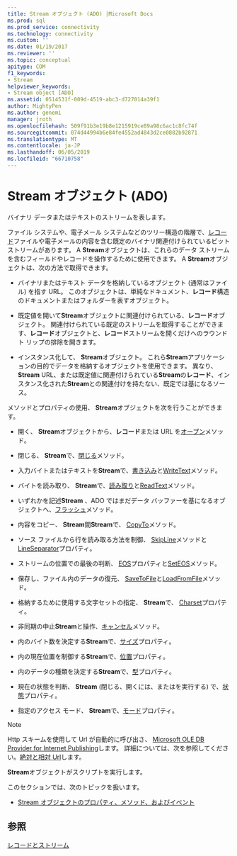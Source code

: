 ```yaml
---
title: Stream オブジェクト (ADO) |Microsoft Docs
ms.prod: sql
ms.prod_service: connectivity
ms.technology: connectivity
ms.custom: ''
ms.date: 01/19/2017
ms.reviewer: ''
ms.topic: conceptual
apitype: COM
f1_keywords:
- Stream
helpviewer_keywords:
- Stream object [ADO]
ms.assetid: 0514531f-009d-4519-abc3-d727014a39f1
author: MightyPen
ms.author: genemi
manager: jroth
ms.openlocfilehash: 509f91b3e19b8e1215919ce89a98c6ac1c8fc74f
ms.sourcegitcommit: 074d44994b6e84fe4552ad4843d2ce0882b92871
ms.translationtype: MT
ms.contentlocale: ja-JP
ms.lasthandoff: 06/05/2019
ms.locfileid: "66710758"
---
```

# <a name="stream-object-ado"></a>Stream オブジェクト (ADO)
バイナリ データまたはテキストのストリームを表します。  
  
 ファイル システムや、電子メール システムなどのツリー構造の階層で、[レコード](../../../ado/reference/ado-api/record-object-ado.md)ファイルや電子メールの内容を含む既定のバイナリ関連付けられているビット ストリームがあります。 A **Stream**オブジェクトは、これらのデータ ストリームを含むフィールドやレコードを操作するために使用できます。 A **Stream**オブジェクトは、次の方法で取得できます。  
  
-   バイナリまたはテキスト データを格納しているオブジェクト (通常はファイル) を指す URL。 このオブジェクトは、単純なドキュメント、**レコード**構造のドキュメントまたはフォルダーを表すオブジェクト。  
  
-   既定値を開いて**Stream**オブジェクトに関連付けられている、**レコード**オブジェクト。 関連付けられている既定のストリームを取得することができます、**レコード**オブジェクトと、**レコード**ストリームを開くだけへのラウンドト リップの排除を開きます。  
  
-   インスタンス化して、 **Stream**オブジェクト。 これら**Stream**アプリケーションの目的でデータを格納するオブジェクトを使用できます。 異なり、 **Stream** URL、または既定値に関連付けられている**Stream**の**レコード**、インスタンス化された**Stream**との関連付けを持たない、既定では基になるソース。  
  
 メソッドとプロパティの使用、 **Stream**オブジェクトを次を行うことができます。  
  
-   開く、 **Stream**オブジェクトから、**レコード**または URL を[オープン](../../../ado/reference/ado-api/open-method-ado-stream.md)メソッド。  
  
-   閉じる、 **Stream**で、[閉じる](../../../ado/reference/ado-api/close-method-ado.md)メソッド。  
  
-   入力バイトまたはテキストを**Stream**で、[書き込み](../../../ado/reference/ado-api/write-method.md)と[WriteText](../../../ado/reference/ado-api/writetext-method.md)メソッド。  
  
-   バイトを読み取り、 **Stream**で、[読み取り](../../../ado/reference/ado-api/read-method.md)と[ReadText](../../../ado/reference/ado-api/readtext-method.md)メソッド。  
  
-   いずれかを記述**Stream** 、ADO ではまだデータ バッファーを基になるオブジェクトへ、[フラッシュ](../../../ado/reference/ado-api/flush-method-ado.md)メソッド。  
  
-   内容をコピー、 **Stream**間**Stream**で、 [CopyTo](../../../ado/reference/ado-api/copyto-method-ado.md)メソッド。  
  
-   ソース ファイルから行を読み取る方法を制御、 [SkipLine](../../../ado/reference/ado-api/skipline-method.md)メソッドと[LineSeparator](../../../ado/reference/ado-api/lineseparator-property-ado.md)プロパティ。  
  
-   ストリームの位置での最後の判断、 [EOS](../../../ado/reference/ado-api/eos-property.md)プロパティと[SetEOS](../../../ado/reference/ado-api/seteos-method.md)メソッド。  
  
-   保存し、ファイル内のデータの復元、 [SaveToFile](../../../ado/reference/ado-api/savetofile-method.md)と[LoadFromFile](../../../ado/reference/ado-api/loadfromfile-method-ado.md)メソッド。  
  
-   格納するために使用する文字セットの指定、 **Stream**で、 [Charset](../../../ado/reference/ado-api/charset-property-ado.md)プロパティ。  
  
-   非同期の中止**Stream**と操作、[キャンセル](../../../ado/reference/ado-api/cancel-method-ado.md)メソッド。  
  
-   内のバイト数を決定する**Stream**で、[サイズ](../../../ado/reference/ado-api/size-property-ado-stream.md)プロパティ。  
  
-   内の現在位置を制御する**Stream**で、[位置](../../../ado/reference/ado-api/position-property-ado.md)プロパティ。  
  
-   内のデータの種類を決定する**Stream**で、[型](../../../ado/reference/ado-api/type-property-ado-stream.md)プロパティ。  
  
-   現在の状態を判断、 **Stream** (閉じる、開くには、またはを実行する) で、[状態](../../../ado/reference/ado-api/state-property-ado.md)プロパティ。  
  
-   指定のアクセス モード、 **Stream**で、[モード](../../../ado/reference/ado-api/mode-property-ado.md)プロパティ。  
  
> [!NOTE]
>  Http スキームを使用して Url が自動的に呼び出さ、 [Microsoft OLE DB Provider for Internet Publishing](../../../ado/guide/appendixes/microsoft-ole-db-provider-for-internet-publishing.md)します。 詳細については、次を参照してください。[絶対と相対 Url](../../../ado/guide/data/absolute-and-relative-urls.md)します。  
  
 **Stream**オブジェクトがスクリプトを実行します。  
  
 このセクションでは、次のトピックを扱います。  
  
-   [Stream オブジェクトのプロパティ、メソッド、およびイベント](../../../ado/reference/ado-api/stream-object-properties-methods-and-events.md)  
  
## <a name="see-also"></a>参照  
 [レコードとストリーム](../../../ado/guide/data/records-and-streams.md)
